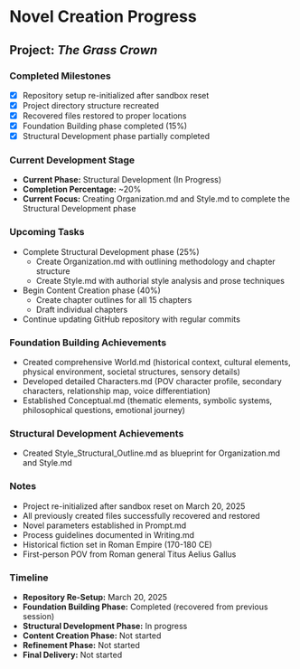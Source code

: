 # Novel Creation Progress

## Project: *The Grass Crown*

### Completed Milestones
- [x] Repository setup re-initialized after sandbox reset
- [x] Project directory structure recreated
- [x] Recovered files restored to proper locations
- [x] Foundation Building phase completed (15%)
- [x] Structural Development phase partially completed

### Current Development Stage
- **Current Phase:** Structural Development (In Progress)
- **Completion Percentage:** ~20%
- **Current Focus:** Creating Organization.md and Style.md to complete the Structural Development phase

### Upcoming Tasks
- Complete Structural Development phase (25%)
  - Create Organization.md with outlining methodology and chapter structure
  - Create Style.md with authorial style analysis and prose techniques
- Begin Content Creation phase (40%)
  - Create chapter outlines for all 15 chapters
  - Draft individual chapters
- Continue updating GitHub repository with regular commits

### Foundation Building Achievements
- Created comprehensive World.md (historical context, cultural elements, physical environment, societal structures, sensory details)
- Developed detailed Characters.md (POV character profile, secondary characters, relationship map, voice differentiation)
- Established Conceptual.md (thematic elements, symbolic systems, philosophical questions, emotional journey)

### Structural Development Achievements
- Created Style_Structural_Outline.md as blueprint for Organization.md and Style.md

### Notes
- Project re-initialized after sandbox reset on March 20, 2025
- All previously created files successfully recovered and restored
- Novel parameters established in Prompt.md
- Process guidelines documented in Writing.md
- Historical fiction set in Roman Empire (170-180 CE)
- First-person POV from Roman general Titus Aelius Gallus

### Timeline
- **Repository Re-Setup:** March 20, 2025
- **Foundation Building Phase:** Completed (recovered from previous session)
- **Structural Development Phase:** In progress
- **Content Creation Phase:** Not started
- **Refinement Phase:** Not started
- **Final Delivery:** Not started
